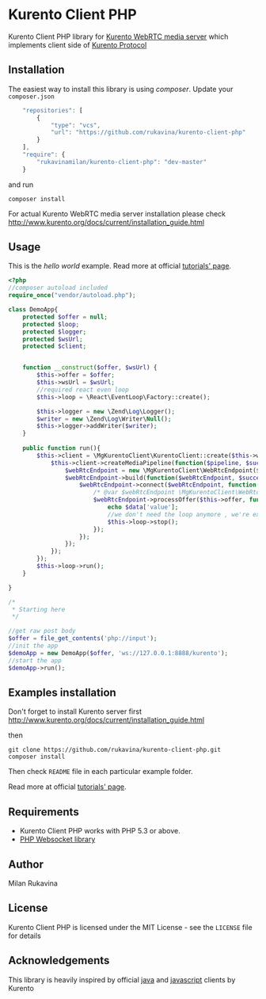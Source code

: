 Kurento Client PHP
==================

Kurento Client PHP library for [Kurento WebRTC media server](http://www.kurento.org/) which implements client side of [Kurento Protocol](http://www.kurento.org/docs/current/mastering/kurento_protocol.html)


Installation
------------
The easiest way to install this library is using *composer*. Update your `composer.json`

```javascript
    "repositories": [
        {
            "type": "vcs",
            "url": "https://github.com/rukavina/kurento-client-php"
        }
    ],
    "require": {
        "rukavinamilan/kurento-client-php": "dev-master"
    }
```

and run

```
composer install
```

For actual Kurento WebRTC media server installation please check http://www.kurento.org/docs/current/installation_guide.html


Usage
-----

This is the *hello world* example. Read more at official [tutorials' page](http://www.kurento.org/docs/current/tutorials.html).

```php
<?php
//composer autoload included
require_once("vendor/autoload.php");

class DemoApp{
    protected $offer = null;
    protected $loop;
    protected $logger;
    protected $wsUrl;
    protected $client;


    function __construct($offer, $wsUrl) {
        $this->offer = $offer;
        $this->wsUrl = $wsUrl;
        //required react even loop
        $this->loop = \React\EventLoop\Factory::create();

        $this->logger = new \Zend\Log\Logger();                
        $writer = new \Zend\Log\Writer\Null();        
        $this->logger->addWriter($writer);
    }
    
    public function run(){
        $this->client = \MgKurentoClient\KurentoClient::create($this->wsUrl, $this->loop, $this->logger, function($client){
            $this->client->createMediaPipeline(function($pipeline, $success, $data){
                $webRtcEndpoint = new \MgKurentoClient\WebRtcEndpoint($pipeline);
                $webRtcEndpoint->build(function($webRtcEndpoint, $success, $data){
                    $webRtcEndpoint->connect($webRtcEndpoint, function($success, $data) use ($webRtcEndpoint){
                        /* @var $webRtcEndpoint \MgKurentoClient\WebRtcEndpoint */
                        $webRtcEndpoint->processOffer($this->offer, function($success, $data){
                            echo $data['value'];
                            //we don't need the loop anymore , we're exiting now
                            $this->loop->stop();
                        });
                    });
                });
            });    
        });
        $this->loop->run();
    }

}

/*
 * Starting here
 */

//get raw post body
$offer = file_get_contents('php://input');
//init the app
$demoApp = new DemoApp($offer, 'ws://127.0.0.1:8888/kurento');
//start the app
$demoApp->run();
```

Examples installation
---------------------

Don't forget to install Kurento server first http://www.kurento.org/docs/current/installation_guide.html

then 

```
git clone https://github.com/rukavina/kurento-client-php.git
composer install
```

Then check `README` file in each particular example folder.

Read more at official [tutorials' page](http://www.kurento.org/docs/current/tutorials.html).


Requirements
------------

- Kurento Client PHP works with PHP 5.3 or above.
- [PHP Websocket library](https://github.com/Devristo/phpws)


Author
------

Milan Rukavina


License
-------

Kurento Client PHP is licensed under the MIT License - see the `LICENSE` file for details

Acknowledgements
----------------

This library is heavily inspired by official [java](https://github.com/Kurento/kurento-java) and [javascript](https://github.com/Kurento/kurento-client-js) clients by Kurento